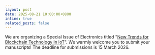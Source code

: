 ```yaml
---
layout: post
date: 2025-08-21 10:00:00+0800
inline: true
related_posts: false
---
```


We are organizing a Special Issue of Electronics titled "<a href='https://www.mdpi.com/journal/electronics/special_issues/XE813WSFK7'>New Trends for Blockchain Technology in IoT</a>". We warmly welcome you to submit your manuscripts! The deadline for submissions is 15 March 2026.
